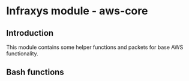 # Infraxys module - aws-core

## Introduction

This module contains some helper functions and packets for base AWS functionality.

## Bash functions

